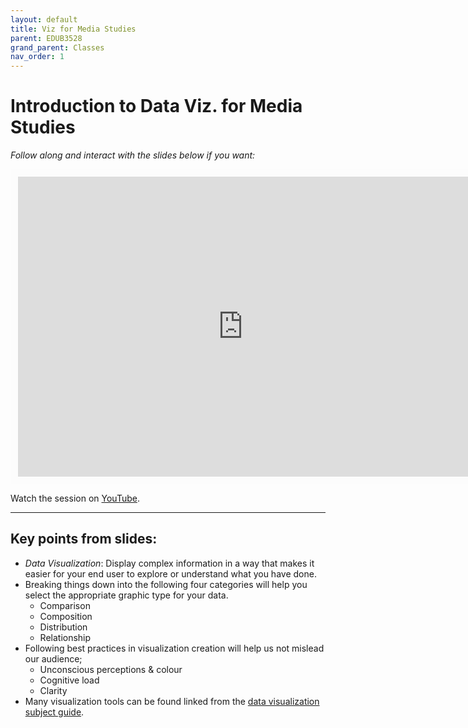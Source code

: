 ```yaml
---
layout: default
title: Viz for Media Studies
parent: EDUB3528
grand_parent: Classes
nav_order: 1
---
```


# Introduction to Data Viz. for Media Studies

*Follow along and interact with the slides below if you want:*
<br>

<iframe width="720" height="480" frameborder="0" marginheight="0" marginwidth="0" style="border:12px solid  #fcfcfc" src="https://meginwinnipeg.github.io/slides/edub3528.html"></iframe>

Watch the session on [YouTube](https://youtu.be/).
<hr>

## Key points from slides:

- _Data Visualization_: Display complex information in a way that makes it easier for your end user to explore or understand what you have done.  
- Breaking things down into the following four categories will help you select the appropriate graphic type for your data.  
   - Comparison  
   - Composition  
   - Distribution  
   - Relationship  
- Following best practices in visualization creation will help us not mislead our audience;  
  - Unconscious perceptions & colour  
  - Cognitive load  
  - Clarity    
- Many visualization tools can be found linked from the [data visualization subject guide](https://libguides.lib.umanitoba.ca/viz).  